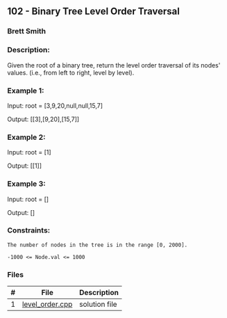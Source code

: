 ## 102 - Binary Tree Level Order Traversal
### Brett Smith 
### Description:

Given the root of a binary tree, return the level order traversal of its nodes' values. (i.e., from left to right, level by level).

### Example 1:

Input: root = [3,9,20,null,null,15,7]

Output: [[3],[9,20],[15,7]]

### Example 2:

Input: root = [1]

Output: [[1]]

### Example 3:

Input: root = []

Output: []

### Constraints:

`The number of nodes in the tree is in the range [0, 2000].`

`-1000 <= Node.val <= 1000`

### Files

|   #   | File                       | Description                                                |
| :---: | -------------------------- | ---------------------------------------------------------- |
|   1   | [level_order.cpp](./level_order.cpp)     | solution file                                        |